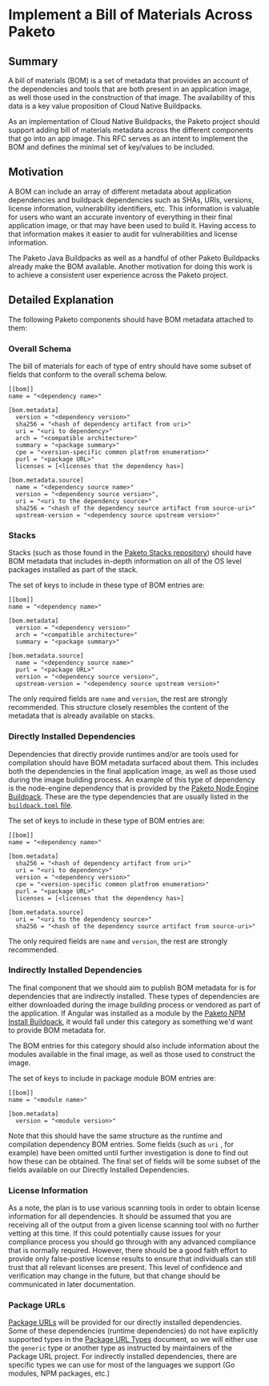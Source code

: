 # Implement a Bill of Materials Across Paketo

## Summary

A bill of materials (BOM) is a set of metadata that provides an account of the
dependencies and tools that are both present in an application image, as well
those used in the construction of that image. The availability of this data is
a key value proposition of Cloud Native Buildpacks.

As an implementation of Cloud Native Buildpacks, the Paketo project should
support adding bill of materials metadata across the different components that
go into an app image. This RFC serves as an intent to implement the BOM and
defines the minimal set of key/values to be included.

## Motivation

A BOM can include an array of different metadata about application dependencies
and buildpack dependencies such as SHAs, URIs, versions, license information,
vulnerability identifiers, etc. This information is valuable for users who want
an accurate inventory of everything in their final application image, or that
may have been used to build it. Having access to that information makes it
easier to audit for vulnerabilities and license information.

The Paketo Java Buildpacks as well as a handful of other Paketo Buildpacks
already make the BOM available. Another motivation for doing this work is to
achieve a consistent user experience across the Paketo project.

## Detailed Explanation

The following Paketo components should have BOM metadata attached to them:

### Overall Schema
The bill of materials for each of type of entry should have some subset of
fields that conform to the overall schema below.
```
[[bom]]
name = "<dependency name>"

[bom.metadata]
  version = "<dependency version>"
  sha256 = "<hash of dependency artifact from uri>"
  uri = "<uri to dependency>"
  arch = "<compatible architecture>"
  summary = "<package summary>"
  cpe = "<version-specific common platfrom enumeration>"
  purl = "<package URL>"
  licenses = [<licenses that the dependency has>]

[bom.metadata.source]
  name = "<dependency source name>"
  version = "<dependency source version>",
  uri = "<uri to the dependency source>"
  sha256 = "<hash of the dependency source artifact from source-uri>"
  upstream-version = "<dependency source upstream version>"
```

### Stacks
Stacks (such as those found in the [Paketo Stacks
repository](https://github.com/paketo-buildpacks/stacks)) should have BOM
metadata that includes in-depth information on all of the OS level packages
installed as part of the stack.

The set of keys to include in these type of BOM entries are:
```
[[bom]]
name = "<dependency name>"

[bom.metadata]
  version = "<dependency version>"
  arch = "<compatible architecture>"
  summary = "<package summary>"

[bom.metadata.source]
  name = "<dependency source name>"
  purl = "<package URL>"
  version = "<dependency source version>",
  upstream-version = "<dependency source upstream version>"
```
The only required fields are `name` and `version`, the rest are strongly
recommended. This structure closely resembles the content of the metadata that
is already available on stacks.

### Directly Installed Dependencies
Dependencies that directly provide runtimes and/or are tools used for
compilation should have BOM metadata surfaced about them. This includes both
the dependencies in the final application image, as well as those used during
the image building process. An example of this type of dependency is the
node-engine dependency that is provided by the [Paketo Node Engine
Buildpack](https://github.com/paketo-buildpacks/node-engine). These are the
type dependencies that are usually listed in the
[`buildpack.toml` file](https://github.com/paketo-buildpacks/node-engine/blob/main/buildpack.toml).

The set of keys to include in these type of BOM entries are:
```
[[bom]]
name = "<dependency name>"

[bom.metadata]
  sha256 = "<hash of dependency artifact from uri>"
  uri = "<uri to dependency>"
  version = "<dependency version>"
  cpe = "<version-specific common platfrom enumeration>"
  purl = "<package URL>"
  licenses = [<licenses that the dependency has>]

[bom.metadata.source]
  uri = "<uri to the dependency source>"
  sha256 = "<hash of the dependency source artifact from source-uri>"
```
The only required fields are `name` and `version`, the rest are strongly
recommended. 

### Indirectly Installed Dependencies
The final component that we should aim to publish BOM metadata for is for
dependencies that are indirectly installed. These types of dependencies are
either downloaded during the image building process or vendored as part of the
application. If Angular was installed as a module by the [Paketo NPM Install
Buildpack](https://github.com/paketo-buildpacks/npm-install), it would fall
under this category as something we'd want to provide BOM metadata for.

The BOM entries for this category should also include information about the
modules available in the final image, as well as those used to construct the
image.

The set of keys to include in package module BOM entries are:
```
[[bom]]
name = "<module name>"

[bom.metadata]
  version = "<module version>"
```
Note that this should have the same structure as the runtime and compilation
dependency BOM entries. Some fields (such as `uri` , for example) have been
omitted until further investigation is done to find out how these can be
obtained. The final set of fields will be some subset of the fields available
on our Directly Installed Dependencies.

### License Information

As a note, the plan is to use various scanning tools in order to obtain license
information for all dependencies. It should be assumed that you are receiving
all of the output from a given license scanning tool with no further vetting at
this time. If this could potentially cause issues for your compliance process
you should go through with any advanced compliance that is normally required.
However, there should be a good faith effort to provide only false-postive
license results to ensure that individuals can still trust that all relevant
licenses are present. This level of confidence and verification may change in
the future, but that change should be communicated in later documentation.

### Package URLs

[Package URLs](https://github.com/package-url/purl-spec) will be provided for
our directly installed dependencies. Some of these dependencies (runtime
dependencies) do not have explicitly supported types in the [Package URL
Types](https://github.com/package-url/purl-spec/blob/master/PURL-TYPES.rst)
document, so we will either use the `generic` type or another type as instructed by
maintainers of the Package URL project. For indirectly installed dependencies,
there are specific types we can use for most of the languages we support (Go
modules, NPM packages, etc.)
